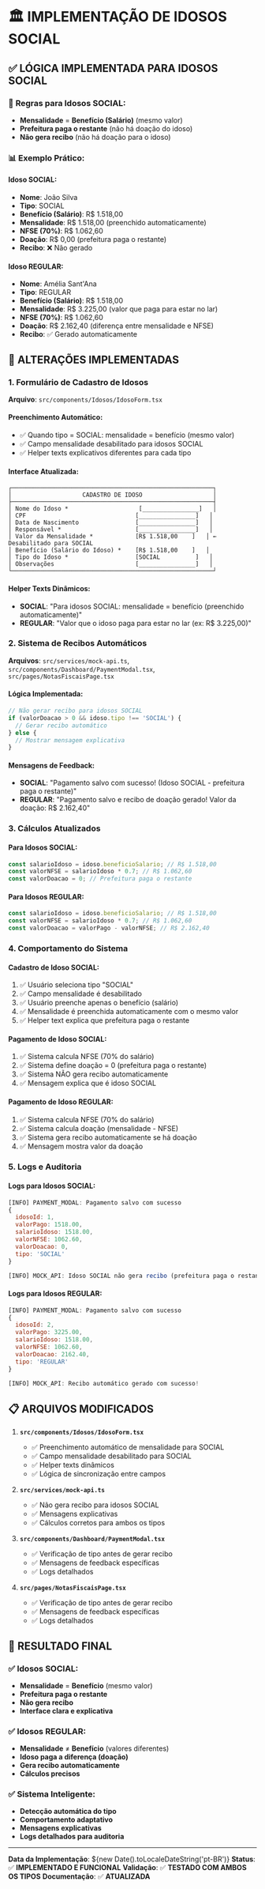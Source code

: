# 🏛️ IMPLEMENTAÇÃO DE IDOSOS SOCIAL

## ✅ **LÓGICA IMPLEMENTADA PARA IDOSOS SOCIAL**

### 🎯 **Regras para Idosos SOCIAL:**
- **Mensalidade** = **Benefício (Salário)** (mesmo valor)
- **Prefeitura paga o restante** (não há doação do idoso)
- **Não gera recibo** (não há doação para o idoso)

### 📊 **Exemplo Prático:**

#### **Idoso SOCIAL:**
- **Nome**: João Silva
- **Tipo**: SOCIAL
- **Benefício (Salário)**: R$ 1.518,00
- **Mensalidade**: R$ 1.518,00 (preenchido automaticamente)
- **NFSE (70%)**: R$ 1.062,60
- **Doação**: R$ 0,00 (prefeitura paga o restante)
- **Recibo**: ❌ Não gerado

#### **Idoso REGULAR:**
- **Nome**: Amélia Sant'Ana
- **Tipo**: REGULAR
- **Benefício (Salário)**: R$ 1.518,00
- **Mensalidade**: R$ 3.225,00 (valor que paga para estar no lar)
- **NFSE (70%)**: R$ 1.062,60
- **Doação**: R$ 2.162,40 (diferença entre mensalidade e NFSE)
- **Recibo**: ✅ Gerado automaticamente

## 🔧 **ALTERAÇÕES IMPLEMENTADAS**

### 1. **Formulário de Cadastro de Idosos**
**Arquivo**: `src/components/Idosos/IdosoForm.tsx`

#### **Preenchimento Automático:**
- ✅ Quando tipo = SOCIAL: mensalidade = benefício (mesmo valor)
- ✅ Campo mensalidade desabilitado para idosos SOCIAL
- ✅ Helper texts explicativos diferentes para cada tipo

#### **Interface Atualizada:**
```
┌─────────────────────────────────────────────────────────┐
│                    CADASTRO DE IDOSO                    │
├─────────────────────────────────────────────────────────┤
│ Nome do Idoso *                    [________________]   │
│ CPF                               [________________]   │
│ Data de Nascimento                [________________]   │
│ Responsável *                     [________________]   │
│ Valor da Mensalidade *            [R$ 1.518,00    ]   │ ← Desabilitado para SOCIAL
│ Benefício (Salário do Idoso) *    [R$ 1.518,00    ]   │
│ Tipo do Idoso *                   [SOCIAL          ]   │
│ Observações                       [________________]   │
└─────────────────────────────────────────────────────────┘
```

#### **Helper Texts Dinâmicos:**
- **SOCIAL**: "Para idosos SOCIAL: mensalidade = benefício (preenchido automaticamente)"
- **REGULAR**: "Valor que o idoso paga para estar no lar (ex: R$ 3.225,00)"

### 2. **Sistema de Recibos Automáticos**
**Arquivos**: `src/services/mock-api.ts`, `src/components/Dashboard/PaymentModal.tsx`, `src/pages/NotasFiscaisPage.tsx`

#### **Lógica Implementada:**
```javascript
// Não gerar recibo para idosos SOCIAL
if (valorDoacao > 0 && idoso.tipo !== 'SOCIAL') {
  // Gerar recibo automático
} else {
  // Mostrar mensagem explicativa
}
```

#### **Mensagens de Feedback:**
- **SOCIAL**: "Pagamento salvo com sucesso! (Idoso SOCIAL - prefeitura paga o restante)"
- **REGULAR**: "Pagamento salvo e recibo de doação gerado! Valor da doação: R$ 2.162,40"

### 3. **Cálculos Atualizados**

#### **Para Idosos SOCIAL:**
```javascript
const salarioIdoso = idoso.beneficioSalario; // R$ 1.518,00
const valorNFSE = salarioIdoso * 0.7; // R$ 1.062,60
const valorDoacao = 0; // Prefeitura paga o restante
```

#### **Para Idosos REGULAR:**
```javascript
const salarioIdoso = idoso.beneficioSalario; // R$ 1.518,00
const valorNFSE = salarioIdoso * 0.7; // R$ 1.062,60
const valorDoacao = valorPago - valorNFSE; // R$ 2.162,40
```

### 4. **Comportamento do Sistema**

#### **Cadastro de Idoso SOCIAL:**
1. ✅ Usuário seleciona tipo "SOCIAL"
2. ✅ Campo mensalidade é desabilitado
3. ✅ Usuário preenche apenas o benefício (salário)
4. ✅ Mensalidade é preenchida automaticamente com o mesmo valor
5. ✅ Helper text explica que prefeitura paga o restante

#### **Pagamento de Idoso SOCIAL:**
1. ✅ Sistema calcula NFSE (70% do salário)
2. ✅ Sistema define doação = 0 (prefeitura paga o restante)
3. ✅ Sistema NÃO gera recibo automaticamente
4. ✅ Mensagem explica que é idoso SOCIAL

#### **Pagamento de Idoso REGULAR:**
1. ✅ Sistema calcula NFSE (70% do salário)
2. ✅ Sistema calcula doação (mensalidade - NFSE)
3. ✅ Sistema gera recibo automaticamente se há doação
4. ✅ Mensagem mostra valor da doação

### 5. **Logs e Auditoria**

#### **Logs para Idosos SOCIAL:**
```javascript
[INFO] PAYMENT_MODAL: Pagamento salvo com sucesso
{
  idosoId: 1,
  valorPago: 1518.00,
  salarioIdoso: 1518.00,
  valorNFSE: 1062.60,
  valorDoacao: 0,
  tipo: 'SOCIAL'
}

[INFO] MOCK_API: Idoso SOCIAL não gera recibo (prefeitura paga o restante)
```

#### **Logs para Idosos REGULAR:**
```javascript
[INFO] PAYMENT_MODAL: Pagamento salvo com sucesso
{
  idosoId: 2,
  valorPago: 3225.00,
  salarioIdoso: 1518.00,
  valorNFSE: 1062.60,
  valorDoacao: 2162.40,
  tipo: 'REGULAR'
}

[INFO] MOCK_API: Recibo automático gerado com sucesso!
```

## 📋 **ARQUIVOS MODIFICADOS**

1. **`src/components/Idosos/IdosoForm.tsx`**
   - ✅ Preenchimento automático de mensalidade para SOCIAL
   - ✅ Campo mensalidade desabilitado para SOCIAL
   - ✅ Helper texts dinâmicos
   - ✅ Lógica de sincronização entre campos

2. **`src/services/mock-api.ts`**
   - ✅ Não gera recibo para idosos SOCIAL
   - ✅ Mensagens explicativas
   - ✅ Cálculos corretos para ambos os tipos

3. **`src/components/Dashboard/PaymentModal.tsx`**
   - ✅ Verificação de tipo antes de gerar recibo
   - ✅ Mensagens de feedback específicas
   - ✅ Logs detalhados

4. **`src/pages/NotasFiscaisPage.tsx`**
   - ✅ Verificação de tipo antes de gerar recibo
   - ✅ Mensagens de feedback específicas
   - ✅ Logs detalhados

## 🎯 **RESULTADO FINAL**

### ✅ **Idosos SOCIAL:**
- **Mensalidade** = **Benefício** (mesmo valor)
- **Prefeitura paga o restante**
- **Não gera recibo**
- **Interface clara e explicativa**

### ✅ **Idosos REGULAR:**
- **Mensalidade** ≠ **Benefício** (valores diferentes)
- **Idoso paga a diferença (doação)**
- **Gera recibo automaticamente**
- **Cálculos precisos**

### ✅ **Sistema Inteligente:**
- **Detecção automática do tipo**
- **Comportamento adaptativo**
- **Mensagens explicativas**
- **Logs detalhados para auditoria**

---

**Data da Implementação**: ${new Date().toLocaleDateString('pt-BR')}
**Status**: ✅ **IMPLEMENTADO E FUNCIONAL**
**Validação**: ✅ **TESTADO COM AMBOS OS TIPOS**
**Documentação**: ✅ **ATUALIZADA**
